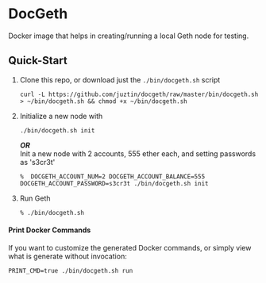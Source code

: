 # DocGeth

Docker image that helps in creating/running a local Geth node for testing.

## Quick-Start

 1. Clone this repo, or download just the `./bin/docgeth.sh` script  
    ```shell
    curl -L https://github.com/juztin/docgeth/raw/master/bin/docgeth.sh > ~/bin/docgeth.sh && chmod +x ~/bin/docgeth.sh
    ```
 2. Initialize a new node with  
    ```shell
    ./bin/docgeth.sh init
    ```  
    _**OR**_  
    Init a new node with 2 accounts, 555 ether each, and setting passwords as 's3cr3t'
    ```shell
    %  DOCGETH_ACCOUNT_NUM=2 DOCGETH_ACCOUNT_BALANCE=555 DOCGETH_ACCOUNT_PASSWORD=s3cr3t ./bin/docgeth.sh init
    ```
 3. Run Geth  
    ```shell
    % ./bin/docgeth.sh
    ```


#### Print Docker Commands

If you want to customize the generated Docker commands, or simply view what is generate without invocation:

```shell
PRINT_CMD=true ./bin/docgeth.sh run
```
